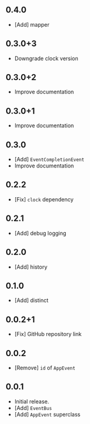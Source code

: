 ## 0.4.0

* [Add] mapper

## 0.3.0+3

* Downgrade clock version

## 0.3.0+2

* Improve documentation

## 0.3.0+1

* Improve documentation
## 0.3.0

* [Add] `EventCompletionEvent`
* Improve documentation


## 0.2.2

* [Fix] `clock` dependency

## 0.2.1

* [Add] debug logging

## 0.2.0

* [Add] history

## 0.1.0

* [Add] distinct

## 0.0.2+1

* [Fix] GitHub repository link

## 0.0.2

* [Remove] `id` of `AppEvent`

## 0.0.1

* Initial release.
* [Add] `EventBus`
* [Add] `AppEvent` superclass
